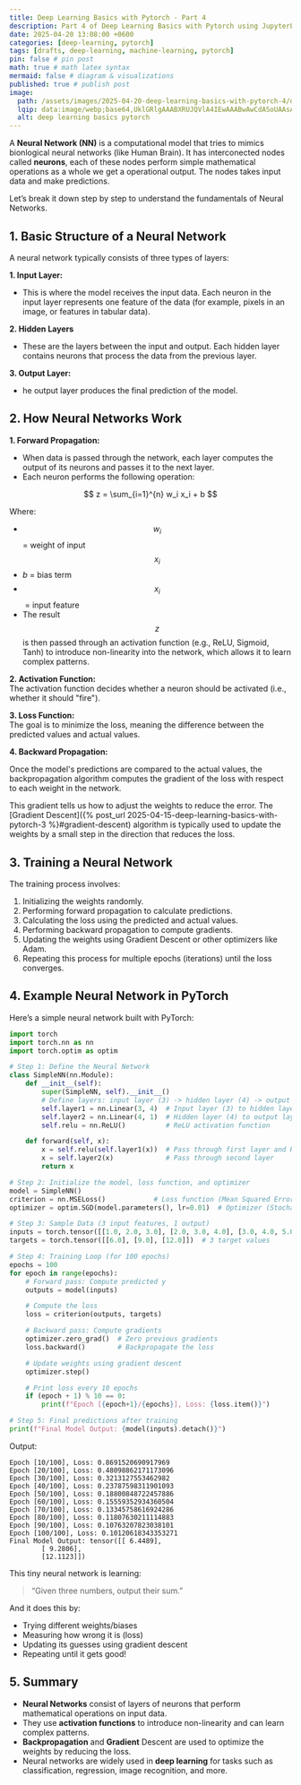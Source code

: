 ```yaml
---
title: Deep Learning Basics with Pytorch - Part 4
description: Part 4 of Deep Learning Basics with Pytorch using JupyterLab
date: 2025-04-20 13:08:00 +0600
categories: [deep-learning, pytorch]
tags: [drafts, deep-learning, machine-learning, pytorch]
pin: false # pin post
math: true # math latex syntax
mermaid: false # diagram & visualizations
published: true # publish post
image:
  path: /assets/images/2025-04-20-deep-learning-basics-with-pytorch-4/deep-learning-basics-pytorch-4.webp
  lqip: data:image/webp;base64,UklGRlgAAABXRUJQVlA4IEwAAABwAwCdASoUAAsAPzmGuVOvKSWisAgB4CcJYgC7ABrVtaXaUAAA/s223eqEQtu5aLze9cvsz5dljofVatWyga8Fj+WJp0M3kYLZAAAA
  alt: deep learning basics pytorch
---
```


A **Neural Network (NN)** is a computational model that tries to mimics bionlogical neural networks (like Human Brain). It has interconected nodes called **neurons**, each of these nodes perform simple mathematical operations as a whole we get a operational output. The nodes takes input data and make predictions.

Let’s break it down step by step to understand the fundamentals of Neural Networks.

## 1. Basic Structure of a Neural Network

A neural network typically consists of three types of layers:

**1. Input Layer:**
- This is where the model receives the input data. Each neuron in the input layer represents one feature of the data (for example, pixels in an image, or features in tabular data).

**2. Hidden Layers**
- These are the layers between the input and output. Each hidden layer contains neurons that process the data from the previous layer.

**3. Output Layer:**
- he output layer produces the final prediction of the model.

## 2. How Neural Networks Work

**1. Forward Propagation:**
- When data is passed through the network, each layer computes the output of its neurons and passes it to the next layer.
- Each neuron performs the following operation:

$$
z = \sum_{i=1}^{n} w_i x_i + b
$$

Where:

- $$w_i$$ = weight of input $$x_i$$
- $b$ = bias term
- $$x_i$$​ = input feature
- The result $$z$$ is then passed through an activation function (e.g., ReLU, Sigmoid, Tanh) to introduce non-linearity into the network, which allows it to learn complex patterns.

**2. Activation Function:**  
The activation function decides whether a neuron should be activated (i.e., whether it should "fire"). 

**3. Loss Function:**  
The goal is to minimize the loss, meaning the difference between the predicted values and actual values.

**4. Backward Propagation:**  

Once the model's predictions are compared to the actual values, the backpropagation algorithm computes the gradient of the loss with respect to each weight in the network.

This gradient tells us how to adjust the weights to reduce the error. The [Gradient Descent]({% post_url 2025-04-15-deep-learning-basics-with-pytorch-3 %}#gradient-descent) algorithm is typically used to update the weights by a small step in the direction that reduces the loss.

## 3. Training a Neural Network  

The training process involves:

1. Initializing the weights randomly.
2. Performing forward propagation to calculate predictions.
3. Calculating the loss using the predicted and actual values.
4. Performing backward propagation to compute gradients.
5. Updating the weights using Gradient Descent or other optimizers like Adam.
6. Repeating this process for multiple epochs (iterations) until the loss converges.

## 4. Example Neural Network in PyTorch  
Here’s a simple neural network built with PyTorch:

```python
import torch
import torch.nn as nn
import torch.optim as optim

# Step 1: Define the Neural Network
class SimpleNN(nn.Module):
    def __init__(self):
        super(SimpleNN, self).__init__()
        # Define layers: input layer (3) -> hidden layer (4) -> output layer (1)
        self.layer1 = nn.Linear(3, 4)  # Input layer (3) to hidden layer (4)
        self.layer2 = nn.Linear(4, 1)  # Hidden layer (4) to output layer (1)
        self.relu = nn.ReLU()          # ReLU activation function

    def forward(self, x):
        x = self.relu(self.layer1(x))  # Pass through first layer and ReLU
        x = self.layer2(x)             # Pass through second layer
        return x

# Step 2: Initialize the model, loss function, and optimizer
model = SimpleNN()
criterion = nn.MSELoss()            # Loss function (Mean Squared Error)
optimizer = optim.SGD(model.parameters(), lr=0.01)  # Optimizer (Stochastic Gradient Descent)

# Step 3: Sample Data (3 input features, 1 output)
inputs = torch.tensor([[1.0, 2.0, 3.0], [2.0, 3.0, 4.0], [3.0, 4.0, 5.0]])  # 3 samples, 3 features
targets = torch.tensor([[6.0], [9.0], [12.0]])  # 3 target values

# Step 4: Training Loop (for 100 epochs)
epochs = 100
for epoch in range(epochs):
    # Forward pass: Compute predicted y
    outputs = model(inputs)

    # Compute the loss
    loss = criterion(outputs, targets)

    # Backward pass: Compute gradients
    optimizer.zero_grad()  # Zero previous gradients
    loss.backward()        # Backpropagate the loss

    # Update weights using gradient descent
    optimizer.step()

    # Print loss every 10 epochs
    if (epoch + 1) % 10 == 0:
        print(f"Epoch [{epoch+1}/{epochs}], Loss: {loss.item()}")

# Step 5: Final predictions after training
print(f"Final Model Output: {model(inputs).detach()}")
```

Output:

```
Epoch [10/100], Loss: 0.8691520690917969
Epoch [20/100], Loss: 0.48098862171173096
Epoch [30/100], Loss: 0.3213127553462982
Epoch [40/100], Loss: 0.23787598311901093
Epoch [50/100], Loss: 0.18800848722457886
Epoch [60/100], Loss: 0.15559352934360504
Epoch [70/100], Loss: 0.13345758616924286
Epoch [80/100], Loss: 0.11807630211114883
Epoch [90/100], Loss: 0.10763207823038101
Epoch [100/100], Loss: 0.10120618343353271
Final Model Output: tensor([[ 6.4489],
        [ 9.2806],
        [12.1123]])
```

This tiny neural network is learning:  
> “Given three numbers, output their sum.”

And it does this by:

- Trying different weights/biases
- Measuring how wrong it is (loss)
- Updating its guesses using gradient descent
- Repeating until it gets good!

## 5. Summary

- **Neural Networks** consist of layers of neurons that perform mathematical operations on input data.
- They use **activation functions** to introduce non-linearity and can learn complex patterns.
- **Backpropagation** and **Gradient** Descent are used to optimize the weights by reducing the loss.
- Neural networks are widely used in **deep learning** for tasks such as classification, regression, image recognition, and more.